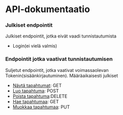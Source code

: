 # API-dokumentaatio

### Julkiset endpointit
Julkiset endpointit, jotka eivät vaadi tunnistautumista

- Login(ei vielä valmis)

### Endpointit jotka vaativat tunnistautumisen
Suljetut endpointit, jotka vaativat voimassaolevan Tokenin(sisäänkirjautuminen).
Määräaikaisesti julkiset

- [Näytä tapahtumat](): GET
- [Luo tapahtuma](tapahtumat/add.md): POST
- [Poista tapahtuma](tapahtumat/delete.md):DELETE 
- [Hae tapahtumaa](): GET
- [Muokkaa tapahtumaa](): PUT
